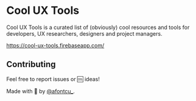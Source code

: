 # Cool UX Tools

Cool UX Tools is a curated list of (obviously) cool resources and tools for developers, UX researchers, designers and project managers.

https://cool-ux-tools.firebaseapp.com/


## Contributing 

Feel free to report issues or 🆒 ideas!

Made with 💚 by [@afontcu_](https://twitter.com/afontcu_).

